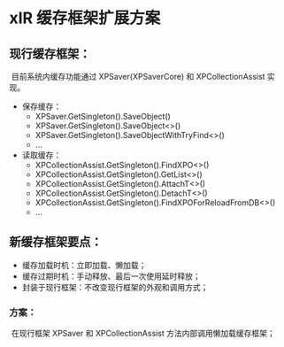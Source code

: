 # xIR 缓存框架扩展方案

## 现行缓存框架：

​	目前系统内缓存功能通过 XPSaver(XPSaverCore) 和 XPCollectionAssist 实现。

- 保存缓存：
  - XPSaver.GetSingleton().SaveObject()
  - XPSaver.GetSingleton().SaveObject<>()
  - XPSaver.GetSingleton().SaveObjectWithTryFind<>()
  - ...
- 读取缓存：
  - XPCollectionAssist.GetSingleton().FindXPO<>()
  - XPCollectionAssist.GetSingleton().GetList<>()
  - XPCollectionAssist.GetSingleton().AttachT<>()
  - XPCollectionAssist.GetSingleton().DetachT<>()
  - XPCollectionAssist.GetSingleton().FindXPOForReloadFromDB<>()
  - ...



## 新缓存框架要点：

- 缓存加载时机：立即加载、懒加载；
- 缓存过期时机：手动释放、最后一次使用延时释放；
- 封装于现行框架：不改变现行框架的外观和调用方式；

### 方案：

​	在现行框架 XPSaver 和 XPCollectionAssist 方法内部调用懒加载缓存框架；